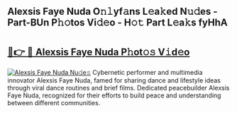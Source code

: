 ## Alexsis Faye Nuda O𝚗𝚕yf𝚊ns L𝚎a𝚔ed N𝚞𝚍es - Part-BUn P𝚑𝚘tos Vi𝚍𝚎o - H𝚘𝚝 Part L𝚎a𝚔s fyHhA

# <h2><a href="http://kf0t2mh.oniu.top/?m=Alexsis+Faye+Nuda">🔗👉 🔴 Alexsis Faye Nuda P𝚑ot𝚘𝚜 V𝚒d𝚎o</a></h2>

[![Alexsis Faye Nuda Nu𝚍e𝚜](https://i.imgur.com/0qMVB7G.gif)](http://kf0t2mh.oniu.top/?m=Alexsis+Faye+Nuda)
Cybernetic performer and multimedia innovator Alexsis Faye Nuda, famed for sharing dance and lifestyle ideas through viral dance routines and brief films. Dedicated peacebuilder Alexsis Faye Nuda, recognized for their efforts to build peace and understanding between different communities.  
